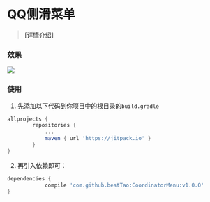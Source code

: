 # QQ侧滑菜单
> [[详情介绍]](https://gold.xitu.io/post/5875c01361ff4b006d592699)

### 效果
![](https://github.com/bestTao/CoordinateMenu/blob/master/demo.gif)<br/>
### 使用
1. 先添加以下代码到你项目中的根目录的`build.gradle`
```gradle
allprojects {
		repositories {
			...
			maven { url 'https://jitpack.io' }
		}
}
```
2. 再引入依赖即可：
```gradle
dependencies {
	        compile 'com.github.bestTao:CoordinatorMenu:v1.0.0'
}
